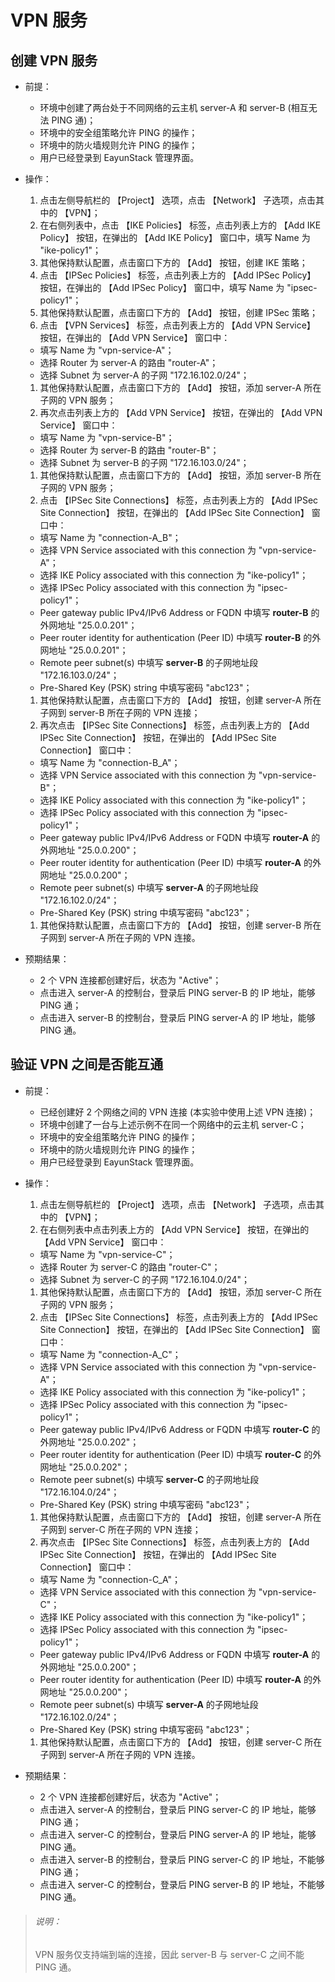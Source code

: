 # VPN 服务

## 创建 VPN 服务

* 前提：

  * 环境中创建了两台处于不同网络的云主机 server-A 和 server-B (相互无法 PING 通)；
  * 环境中的安全组策略允许 PING 的操作；
  * 环境中的防火墙规则允许 PING 的操作；
  * 用户已经登录到 EayunStack 管理界面。

* 操作：

  1. 点击左侧导航栏的 【Project】 选项，点击 【Network】 子选项，点击其中的 【VPN】；
  1. 在右侧列表中，点击 【IKE Policies】 标签，点击列表上方的 【Add IKE Policy】 按钮，在弹出的 【Add IKE Policy】 窗口中，填写 Name 为 "ike-policy1"；
  1. 其他保持默认配置，点击窗口下方的 【Add】 按钮，创建 IKE 策略；
  1. 点击 【IPSec Policies】 标签，点击列表上方的 【Add IPSec Policy】 按钮，在弹出的 【Add IPSec Policy】 窗口中，填写 Name 为 "ipsec-policy1"；
  1. 其他保持默认配置，点击窗口下方的 【Add】 按钮，创建 IPSec 策略；
  1. 点击 【VPN Services】 标签，点击列表上方的 【Add VPN Service】 按钮，在弹出的 【Add VPN Service】 窗口中：

    * 填写 Name 为 "vpn-service-A"；
    * 选择 Router 为 server-A 的路由 "router-A"；
    * 选择 Subnet 为 server-A 的子网 "172.16.102.0/24"；

  1. 其他保持默认配置，点击窗口下方的 【Add】 按钮，添加 server-A 所在子网的 VPN 服务；
  1. 再次点击列表上方的 【Add VPN Service】 按钮，在弹出的 【Add VPN Service】 窗口中：

    * 填写 Name 为 "vpn-service-B"；
    * 选择 Router 为 server-B 的路由 "router-B"；
    * 选择 Subnet 为 server-B 的子网 "172.16.103.0/24"；

  1. 其他保持默认配置，点击窗口下方的 【Add】 按钮，添加 server-B 所在子网的 VPN 服务；
  1. 点击 【IPSec Site Connections】 标签，点击列表上方的 【Add IPSec Site Connection】 按钮，在弹出的 【Add IPSec Site Connection】 窗口中：

    * 填写 Name 为 "connection-A_B"；
    * 选择 VPN Service associated with this connection 为 "vpn-service-A"；
    * 选择 IKE Policy associated with this connection 为 "ike-policy1"；
    * 选择 IPSec Policy associated with this connection 为 "ipsec-policy1"；
    * Peer gateway public IPv4/IPv6 Address or FQDN 中填写 **router-B** 的外网地址 "25.0.0.201"；
    * Peer router identity for authentication (Peer ID) 中填写 **router-B** 的外网地址 "25.0.0.201"；
    * Remote peer subnet(s) 中填写 **server-B** 的子网地址段 "172.16.103.0/24"；
    * Pre-Shared Key (PSK) string 中填写密码 "abc123"；

  1. 其他保持默认配置，点击窗口下方的 【Add】 按钮，创建 server-A 所在子网到 server-B 所在子网的 VPN 连接；
  1. 再次点击 【IPSec Site Connections】 标签，点击列表上方的 【Add IPSec Site Connection】 按钮，在弹出的 【Add IPSec Site Connection】 窗口中：

    * 填写 Name 为 "connection-B_A"；
    * 选择 VPN Service associated with this connection 为 "vpn-service-B"；
    * 选择 IKE Policy associated with this connection 为 "ike-policy1"；
    * 选择 IPSec Policy associated with this connection 为 "ipsec-policy1"；
    * Peer gateway public IPv4/IPv6 Address or FQDN 中填写 **router-A** 的外网地址 "25.0.0.200"；
    * Peer router identity for authentication (Peer ID) 中填写 **router-A** 的外网地址 "25.0.0.200"；
    * Remote peer subnet(s) 中填写 **server-A** 的子网地址段 "172.16.102.0/24"；
    * Pre-Shared Key (PSK) string 中填写密码 "abc123"；

  1. 其他保持默认配置，点击窗口下方的 【Add】 按钮，创建 server-B 所在子网到 server-A 所在子网的 VPN 连接。

* 预期结果：

  * 2 个 VPN 连接都创建好后，状态为 "Active"；
  * 点击进入 server-A 的控制台，登录后 PING server-B 的 IP 地址，能够 PING 通；
  * 点击进入 server-B 的控制台，登录后 PING server-A 的 IP 地址，能够 PING 通。


## 验证 VPN 之间是否能互通

* 前提：

  * 已经创建好 2 个网络之间的 VPN 连接 (本实验中使用上述 VPN 连接)；
  * 环境中创建了一台与上述示例不在同一个网络中的云主机 server-C；
  * 环境中的安全组策略允许 PING 的操作；
  * 环境中的防火墙规则允许 PING 的操作；
  * 用户已经登录到 EayunStack 管理界面。

* 操作：

  1. 点击左侧导航栏的 【Project】 选项，点击 【Network】 子选项，点击其中的 【VPN】；
  1. 在右侧列表中点击列表上方的 【Add VPN Service】 按钮，在弹出的 【Add VPN Service】 窗口中：

    * 填写 Name 为 "vpn-service-C"；
    * 选择 Router 为 server-C 的路由 "router-C"；
    * 选择 Subnet 为 server-C 的子网 "172.16.104.0/24"；

  1. 其他保持默认配置，点击窗口下方的 【Add】 按钮，添加 server-C 所在子网的 VPN 服务；
  1. 点击 【IPSec Site Connections】 标签，点击列表上方的 【Add IPSec Site Connection】 按钮，在弹出的 【Add IPSec Site Connection】 窗口中：

    * 填写 Name 为 "connection-A_C"；
    * 选择 VPN Service associated with this connection 为 "vpn-service-A"；
    * 选择 IKE Policy associated with this connection 为 "ike-policy1"；
    * 选择 IPSec Policy associated with this connection 为 "ipsec-policy1"；
    * Peer gateway public IPv4/IPv6 Address or FQDN 中填写 **router-C** 的外网地址 "25.0.0.202"；
    * Peer router identity for authentication (Peer ID) 中填写 **router-C** 的外网地址 "25.0.0.202"；
    * Remote peer subnet(s) 中填写 **server-C** 的子网地址段 "172.16.104.0/24"；
    * Pre-Shared Key (PSK) string 中填写密码 "abc123"；

  1. 其他保持默认配置，点击窗口下方的 【Add】 按钮，创建 server-A 所在子网到 server-C 所在子网的 VPN 连接；
  1. 再次点击 【IPSec Site Connections】 标签，点击列表上方的 【Add IPSec Site Connection】 按钮，在弹出的 【Add IPSec Site Connection】 窗口中：

    * 填写 Name 为 "connection-C_A"；
    * 选择 VPN Service associated with this connection 为 "vpn-service-C"；
    * 选择 IKE Policy associated with this connection 为 "ike-policy1"；
    * 选择 IPSec Policy associated with this connection 为 "ipsec-policy1"；
    * Peer gateway public IPv4/IPv6 Address or FQDN 中填写 **router-A** 的外网地址 "25.0.0.200"；
    * Peer router identity for authentication (Peer ID) 中填写 **router-A** 的外网地址 "25.0.0.200"；
    * Remote peer subnet(s) 中填写 **server-A** 的子网地址段 "172.16.102.0/24"；
    * Pre-Shared Key (PSK) string 中填写密码 "abc123"；

  1. 其他保持默认配置，点击窗口下方的 【Add】 按钮，创建 server-C 所在子网到 server-A 所在子网的 VPN 连接。


* 预期结果：

  * 2 个 VPN 连接都创建好后，状态为 "Active"；
  * 点击进入 server-A 的控制台，登录后 PING server-C 的 IP 地址，能够 PING 通；
  * 点击进入 server-C 的控制台，登录后 PING server-A 的 IP 地址，能够 PING 通。
  * 点击进入 server-B 的控制台，登录后 PING server-C 的 IP 地址，不能够 PING 通；
  * 点击进入 server-C 的控制台，登录后 PING server-B 的 IP 地址，不能够 PING 通。

> ###### 说明：
> VPN 服务仅支持端到端的连接，因此 server-B 与 server-C 之间不能 PING 通。
